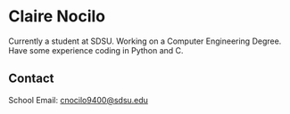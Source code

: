 
# **Claire Nocilo**
Currently a student at SDSU. 
Working on a Computer Engineering Degree. Have some experience coding in Python and C.

## **Contact**
School Email: cnocilo9400@sdsu.edu

<!---
CNocilo/CNocilo is a ✨ special ✨ repository because its `README.md` (this file) appears on your GitHub profile.
You can click the Preview link to take a look at your changes.
--->
